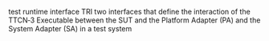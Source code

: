 test runtime interface
TRI
two	interfaces	that	define	the	interaction	of	the	TTCN‐3	Executable	between	the	SUT	and	the	Platform
Adapter	(PA)	and	the	System	Adapter	(SA)	in	a	test	system